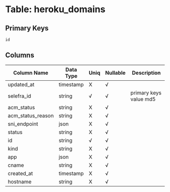 # Table: heroku_domains

## Primary Keys 

```
id
```


## Columns 

|  Column Name   |  Data Type  | Uniq | Nullable | Description | 
|  ----  | ----  | ----  | ----  | ---- | 
| updated_at | timestamp | X | √ |  | 
| selefra_id | string | √ | √ | primary keys value md5 | 
| acm_status | string | X | √ |  | 
| acm_status_reason | string | X | √ |  | 
| sni_endpoint | json | X | √ |  | 
| status | string | X | √ |  | 
| id | string | √ | √ |  | 
| kind | string | X | √ |  | 
| app | json | X | √ |  | 
| cname | string | X | √ |  | 
| created_at | timestamp | X | √ |  | 
| hostname | string | X | √ |  | 


